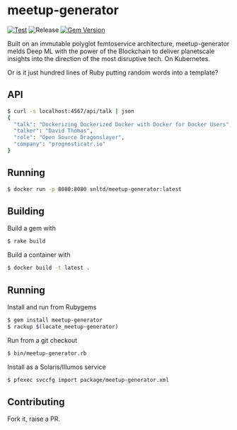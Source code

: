 # meetup-generator

[![Test](https://github.com/snltd/meetup-generator/actions/workflows/test.yml/badge.svg?branch=master)](https://github.com/snltd/meetup-generator/actions/workflows/test.yml) ![Release](https://github.com/snltd/meetup-generator/workflows/Release/badge.svg) [![Gem Version](https://badge.fury.io/rb/meetup-generator.svg)](https://badge.fury.io/rb/meetup-generator)

Built on an immutable polyglot femtoservice architecture, meetup-generator
melds Deep ML with the power of the Blockchain to deliver planetscale insights
into the direction of the most disruptive tech. On Kubernetes.

Or is it just hundred lines of Ruby putting random words into a template?

## API

```sh
$ curl -s localhost:4567/api/talk | json
{
  "talk": "Dockerizing Dockerized Docker with Docker for Docker Users",
  "talker": "David Thomas",
  "role": "Open Source Dragonslayer",
  "company": "prognosticatr.io"
}
```
## Running

```sh
$ docker run -p 8080:8080 snltd/meetup-generator:latest
```

## Building

Build a gem with

```sh
$ rake build
```

Build a container with

```sh
$ docker build -t latest .
```

## Running

Install and run from Rubygems

```sh
$ gem install meetup-generator
$ rackup $(locate_meetup-generator)
```

Run from a git checkout

```sh
$ bin/meetup-generator.rb
```

Install as a Solaris/Illumos service

```sh
$ pfexec svccfg import package/meetup-generator.xml
```

## Contributing

Fork it, raise a PR.
